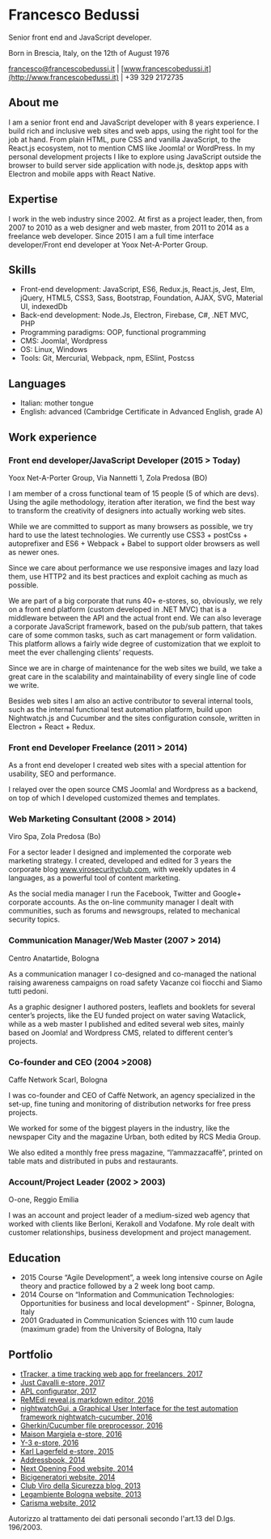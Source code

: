# Francesco Bedussi
Senior front end and JavaScript developer. 

Born in Brescia, Italy, on the 12th of August 1976

[francesco@francescobedussi.it](mailto:francesco@francescobedussi.it) | [www.francescobedussi.it](http://www.francescobedussi.it) | +39 329 2172735

## About me
I am a senior front end and JavaScript developer with 8 years experience.
I build rich and inclusive web sites and web apps, using the right tool for the job at hand. From plain HTML, pure CSS and vanilla JavaScript, to the React.js ecosystem, not to mention CMS like Joomla! or WordPress.
In my personal development projects I like to explore using JavaScript outside the browser to build server side application with node.js, desktop apps with Electron and mobile apps with React Native.

## Expertise
I work in the web industry since 2002. At first as a project leader, then, from 2007 to 2010 as a web designer and web master, from 2011 to 2014 as a freelance web developer. Since 2015 I am a full time interface developer/Front end developer at Yoox Net-A-Porter Group.

## Skills
- Front-end development: JavaScript, ES6, Redux.js, React.js, Jest, Elm, jQuery, HTML5, CSS3, Sass, Bootstrap, Foundation, AJAX, SVG, Material UI, indexedDb
- Back-end development: Node.Js, Electron, Firebase, C#, .NET MVC, PHP
- Programming paradigms: OOP, functional programming
- CMS: Joomla!, Wordpress
- OS: Linux, Windows
- Tools: Git, Mercurial, Webpack, npm, ESlint, Postcss

## Languages
- Italian: mother tongue
- English: advanced (Cambridge Certificate in Advanced English, grade A)

## Work experience

### Front end developer/JavaScript Developer (2015 > Today)

Yoox Net-A-Porter Group, Via Nannetti 1, Zola Predosa (BO)

I am member of a cross functional team of 15 people (5 of which are devs). Using the agile methodology, iteration after iteration, we find the best way to transform the creativity of designers into actually working web sites.

While we are committed to support as many browsers as possible, we try hard to use the latest technologies. We currently use CSS3 + postCss + autoprefixer and ES6 + Webpack + Babel to support older browsers as well as newer ones.

Since we care about performance we use responsive images and lazy load them, use HTTP2 and its best practices and exploit caching as much as possible.

We are part of a big corporate that runs 40+ e-stores, so, obviously, we rely on a front end platform (custom developed in .NET MVC) that is a middleware between the API and the actual front end. We can also leverage a corporate JavaScript framework, based on the pub/sub pattern, that takes care of some common tasks, such as cart management or form validation. This platform allows a fairly wide degree of customization that we exploit to meet the ever challenging clients’ requests.

Since we are in charge of maintenance for the web sites we build, we take a great care in the scalability and maintainability of every single line of code we write.

Besides web sites I am also an active contributor to several internal tools, such as the internal functional test automation platform, build upon Nightwatch.js and Cucumber and the sites configuration console, written in Electron + React + Redux.

### Front end Developer Freelance (2011 > 2014)

As a front end developer I created web sites with a special attention for usability, SEO and performance.

I relayed over the open source CMS Joomla! and Wordpress as a backend, on top of which I developed customized themes and templates.

### Web Marketing Consultant (2008 > 2014)

Viro Spa, Zola Predosa (Bo)

For a sector leader I designed and implemented the corporate web marketing strategy. I created, developed and edited for 3 years the corporate blog www.virosecurityclub.com, with weekly updates in 4 languages, as a powerful tool of content marketing.

As the social media manager I run the Facebook, Twitter and Google+ corporate accounts. As the on-line community manager I dealt with communities, such as forums and newsgroups, related to mechanical security topics.

### Communication Manager/Web Master (2007 > 2014)

Centro Anatartide, Bologna

As a communication manager I co-designed and co-managed the national raising awareness campaigns on road safety Vacanze coi fiocchi and Siamo tutti pedoni.

As a graphic designer I authored posters, leaflets and booklets for several center’s projects, like the EU funded project on water saving Wataclick, while as a web master I published and edited several web sites, mainly based on Joomla! and Wordpress CMS, related to different center’s projects.

### Co-founder and CEO (2004 >2008)

Caffe Network Scarl, Bologna

I was co-founder and CEO of Caffè Network, an agency specialized in the set-up, fine tuning and monitoring of distribution networks for free press projects.

We worked for some of the biggest players in the industry, like the newspaper City and the magazine Urban, both edited by RCS Media Group.

We also edited a monthly free press magazine, “l’ammazzacaffè”, printed on table mats and distributed in pubs and restaurants.

### Account/Project Leader (2002 > 2003)

O-one, Reggio Emilia

I was an account and project leader of a medium-sized web agency that worked with clients like Berloni, Kerakoll and Vodafone. My role dealt with customer relationships, business development and project management.

## Education

- 2015 Course “Agile Development”, a week long intensive course on Agile theory and practice followed by a 2 week long boot camp.
- 2014 Course on “Information and Communication Technologies: Opportunities for business and local development“ - Spinner, Bologna, Italy
- 2001 Graduated in Communication Sciences with 110 cum laude (maximum grade) from the University of Bologna, Italy

## Portfolio
- [tTracker, a time tracking web app for freelancers, 2017](http://www.francescobedussi.it/#ttracker)
- [Just Cavalli e-store, 2017](http://www.francescobedussi.it/#cavalli)
- [APL configurator, 2017](http://www.francescobedussi.it/#apl)
- [ReMEdi reveal.js markdown editor, 2016](http://www.francescobedussi.it/#remedi)
- [nightwatchGui, a Graphical User Interface for the test automation framework nightwatch-cucumber, 2016](http://www.francescobedussi.it/#nightwatchGui)
- [Gherkin/Cucumber file preprocessor, 2016](http://www.francescobedussi.it/#gpp)
- [Maison Margiela e-store, 2016](http://www.francescobedussi.it/#margiela)
- [Y-3 e-store, 2016](http://www.francescobedussi.it/#y3)
- [Karl Lagerfeld e-store, 2015](http://www.francescobedussi.it/#lagerfeld)
- [Addressbook, 2014](http://www.francescobedussi.it/#addressbook)
- [Next Opening Food website, 2014](http://www.francescobedussi.it/#nextOpening)
- [Bicigeneratori website, 2014](http://www.francescobedussi.it/#bicigeneratori)
- [Club Viro della Sicurezza blog, 2013](http://www.francescobedussi.it/#viro)
- [Legambiente Bologna website, 2013](http://www.francescobedussi.it/#legambiente)
- [Carisma website, 2012](http://www.francescobedussi.it/#carisma)

Autorizzo al trattamento dei dati personali secondo l'art.13 del D.lgs. 196/2003.
